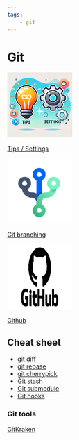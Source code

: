 ```yaml
---
tags:
    - git
---
```



# Git

<div class="grid-container">
    <div class="grid-item">
        <a href="tips_settings">
        <img src="images/tips_and_settings.png" width="150" height="150">
        <p>Tips / Settings</p>
        </a>
    </div>
    <div class="grid-item">
    <a href="branching">
        <img src="images/git_flow.png" width="150" height="150">
        <p>Git branching</p>
        </a>
    </div>
    <div class="grid-item">
         <a href="github">
        <img src="images/github.png" width="150" height="150">
        <p>Github</p>
        </a>
    </div>
    
</div>

##  Cheat sheet
- [git diff](git_diff.md)
- [git rebase](git_rebase.md)
- [git cherrypick](git_cherrypick.md)
- [Git stash](git_stash.md)
- [Git submodule](git_submodule.md)
- [Git hooks](git_hooks.md)


### Git tools
[GitKraken](https://www.gitkraken.com/download)